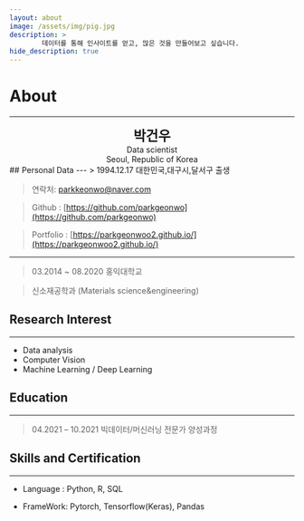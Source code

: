 ```yaml
---
layout: about
image: /assets/img/pig.jpg
description: >
		데이터를 통해 인사이트를 얻고, 많은 것을 만들어보고 싶습니다.
hide_description: true
---
```


# About
<!--author-->
***
<center>
<span style="font-size:170%;font-weight:bold"> 박건우
</span>
</center>
<center>Data scientist</center>
<center>Seoul, Republic of Korea</center>
## Personal Data
---
> 1994.12.17 대한민국,대구시,달서구 출생

> 연락처: parkkeonwo@naver.com

> Github : [https://github.com/parkgeonwo](https://github.com/parkgeonwo)

> Portfolio : [https://parkgeonwoo2.github.io/](https://parkgeonwoo2.github.io/)

---

> 03.2014 ~ 08.2020 홍익대학교

> 신소재공학과 (Materials science&engineering)

## Research Interest
 
---
* Data analysis
* Computer Vision
* Machine Learning / Deep Learning


## Education
---
> 04.2021 – 10.2021 빅데이터/머신러닝 전문가 양성과정

## Skills and Certification
---
- Language : Python, R, SQL

- FrameWork: Pytorch, Tensorflow(Keras), Pandas

